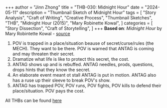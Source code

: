 +++
author = "Jinn Zhong"
title = "THB-030: Midnight Hour"
date = "2024-05-11"
description = "Thumbnail Sketch of Midnight Hour"
tags = [
    "Story Analysis",
    "Craft of Writing",
    "Creative Process",
    "Thumbnail Sketches",
    "THB",
    "Midnight Hour (2015)",
    "Mary Robinette Kowal",
]
categories = [
    "Story Dissection",
    "Craft of Storytelling",
]
+++
**Based on**: _Midnight Hour_ by Mary Robintette Kowal - [source](https://www.uncannymagazine.com/article/midnight-hour/)

1. POV is trapped in a place/situation beause of secret/curse/rules (the MECH). They want to be there. POV is warned that ANTAG is coming and may threaten their secret. 
2. Dramatize what life is like to protect this secret, the cost.
3. ANTAG shows up and is rebuffed. ANTAG needles, prods, questions, drops hints that they know the secret.
4. An elaborate event meant ot stall ANTAG is put in motion. ANTAG also has a ruse up their sleeve to break POV's show.
5. ANTAG has trapped POV, POV runs, POV fights, POV kills to defend their place/situation. POV pays the cost.

All THBs can be found [here](https://journal.jinnzhong.com/tags/thb/)
